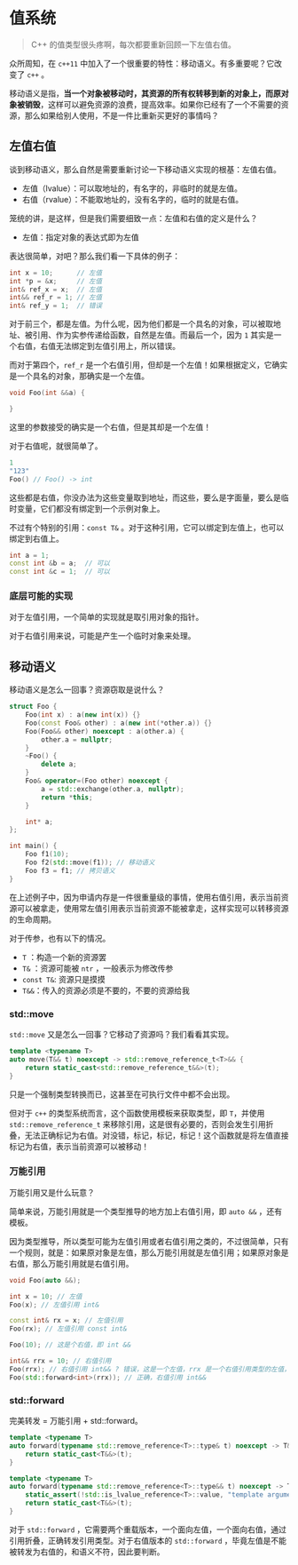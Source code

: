 # 值系统

> C++ 的值类型很头疼啊，每次都要重新回顾一下左值右值。

众所周知，在 `c++11` 中加入了一个很重要的特性：移动语义。有多重要呢？它改变了 `c++` 。

移动语义是指，**当一个对象被移动时，其资源的所有权转移到新的对象上，而原对象被销毁**，这样可以避免资源的浪费，提高效率。如果你已经有了一个不需要的资源，那么如果给别人使用，不是一件比重新买更好的事情吗？

## 左值右值

谈到移动语义，那么自然是需要重新讨论一下移动语义实现的根基：左值右值。

- 左值（lvalue）：可以取地址的，有名字的，非临时的就是左值。
- 右值（rvalue）：不能取地址的，没有名字的，临时的就是右值。

笼统的讲，是这样，但是我们需要细致一点：左值和右值的定义是什么？

- 左值：指定对象的表达式即为左值

表达很简单，对吧？那么我们看一下具体的例子：

```c++
int x = 10;      // 左值
int *p = &x;     // 左值
int& ref_x = x;  // 左值
int&& ref_r = 1; // 左值
int& ref_y = 1;  // 错误
```

对于前三个，都是左值。为什么呢，因为他们都是一个具名的对象，可以被取地址、被引用、作为实参传递给函数，自然是左值。而最后一个，因为 `1` 其实是一个右值，右值无法绑定到左值引用上，所以错误。

而对于第四个，`ref_r` 是一个右值引用，但却是一个左值！如果根据定义，它确实是一个具名的对象，那确实是一个左值。

```c++
void Foo(int &&a) {

}
```

这里的参数接受的确实是一个右值，但是其却是一个左值！

对于右值呢，就很简单了。

```c++
1
"123"
Foo() // Foo() -> int
```

这些都是右值，你没办法为这些变量取到地址，而这些，要么是字面量，要么是临时变量，它们都没有绑定到一个示例对象上。

不过有个特别的引用：`const T&` 。对于这种引用，它可以绑定到左值上，也可以绑定到右值上。

```c++
int a = 1;
const int &b = a;  // 可以
const int &c = 1;  // 可以
```

### 底层可能的实现

对于左值引用，一个简单的实现就是取引用对象的指针。

对于右值引用来说，可能是产生一个临时对象来处理。

## 移动语义

移动语义是怎么一回事？资源窃取是说什么？

```c++
struct Foo {
    Foo(int x) : a(new int(x)) {}
    Foo(const Foo& other) : a(new int(*other.a)) {}
    Foo(Foo&& other) noexcept : a(other.a) {
        other.a = nullptr;
    }
    ~Foo() {
        delete a;
    }
    Foo& operator=(Foo other) noexcept {
        a = std::exchange(other.a, nullptr);
        return *this;
    }

    int* a;
};

int main() {
    Foo f1(10);
    Foo f2(std::move(f1)); // 移动语义
    Foo f3 = f1; // 拷贝语义
}
```

在上述例子中，因为申请内存是一件很重量级的事情，使用右值引用，表示当前资源可以被拿走，使用常左值引用表示当前资源不能被拿走，这样实现可以转移资源的生命周期。

对于传参，也有以下的情况。

- `T` ：构造一个新的资源罢
- `T&` ：资源可能被 `ntr` ，一般表示为修改传参
- `const T&`: 资源只是摸摸
- `T&&`：传入的资源必须是不要的，不要的资源给我

### std::move

`std::move` 又是怎么一回事？它移动了资源吗？我们看看其实现。

```c++
template <typename T>
auto move(T&& t) noexcept -> std::remove_reference_t<T>&& {
    return static_cast<std::remove_reference_t&&>(t);
}
```

只是一个强制类型转换而已，这甚至在可执行文件中都不会出现。

但对于 `c++` 的类型系统而言，这个函数使用模板来获取类型，即 `T`，并使用 `std::remove_reference_t` 来移除引用，这是很有必要的，否则会发生引用折叠，无法正确标记为右值。对没错，标记，标记，标记！这个函数就是将左值直接标记为右值，表示当前资源可以被移动！

### 万能引用

万能引用又是什么玩意？

简单来说，万能引用就是一个类型推导的地方加上右值引用，即 `auto &&` ，还有模板。

因为类型推导，所以类型可能为左值引用或者右值引用之类的，不过很简单，只有一个规则，就是：如果原对象是左值，那么万能引用就是左值引用；如果原对象是右值，那么万能引用就是右值引用。

```c++
void Foo(auto &&);

int x = 10; // 左值
Foo(x); // 左值引用 int&

const int& rx = x; // 左值引用
Foo(rx); // 左值引用 const int&

Foo(10); // 这是个右值，即 int &&

int&& rrx = 10; // 右值引用
Foo(rrx); // 右值引用 int&& ? 错误，这是一个左值，rrx 是一个右值引用类型的左值，因此此时 Foo 的参数类型为 int&
Foo(std::forward<int>(rrx)); // 正确，右值引用 int&&
```

### std::forward

完美转发 = 万能引用 + std::forward。

```c++
template <typename T>
auto forward(typename std::remove_reference<T>::type& t) noexcept -> T&& {
    return static_cast<T&&>(t);
}

template <typename T>
auto forward(typename std::remove_reference<T>::type&& t) noexcept -> T&& {
    static_assert(!std::is_lvalue_reference<T>::value, "template argument substituting T is an lvalue reference type");
    return static_cast<T&&>(t);
}
```

对于 `std::forward` ，它需要两个重载版本，一个面向左值，一个面向右值，通过引用折叠，正确转发引用类型。对于右值版本的 `std::forward` ，毕竟左值是不能被转发为右值的，和语义不符，因此要判断。
